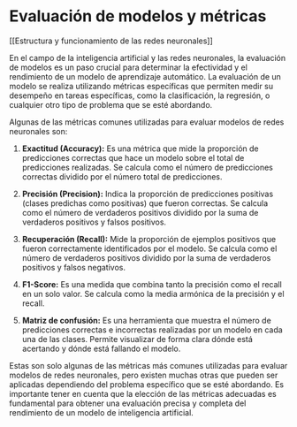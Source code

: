 # Evaluación de modelos y métricas

[[Estructura y funcionamiento de las  redes neuronales]]

En el campo de la inteligencia artificial y las redes neuronales, la evaluación de modelos es un paso crucial para determinar la efectividad y el rendimiento de un modelo de aprendizaje automático. La evaluación de un modelo se realiza utilizando métricas específicas que permiten medir su desempeño en tareas específicas, como la clasificación, la regresión, o cualquier otro tipo de problema que se esté abordando.

Algunas de las métricas comunes utilizadas para evaluar modelos de redes neuronales son:

1. **Exactitud (Accuracy):** Es una métrica que mide la proporción de predicciones correctas que hace un modelo sobre el total de predicciones realizadas. Se calcula como el número de predicciones correctas dividido por el número total de predicciones.

2. **Precisión (Precision):** Indica la proporción de predicciones positivas (clases predichas como positivas) que fueron correctas. Se calcula como el número de verdaderos positivos dividido por la suma de verdaderos positivos y falsos positivos.

3. **Recuperación (Recall):** Mide la proporción de ejemplos positivos que fueron correctamente identificados por el modelo. Se calcula como el número de verdaderos positivos dividido por la suma de verdaderos positivos y falsos negativos.

4. **F1-Score:** Es una medida que combina tanto la precisión como el recall en un solo valor. Se calcula como la media armónica de la precisión y el recall.

5. **Matriz de confusión:** Es una herramienta que muestra el número de predicciones correctas e incorrectas realizadas por un modelo en cada una de las clases. Permite visualizar de forma clara dónde está acertando y dónde está fallando el modelo.

Estas son solo algunas de las métricas más comunes utilizadas para evaluar modelos de redes neuronales, pero existen muchas otras que pueden ser aplicadas dependiendo del problema específico que se esté abordando. Es importante tener en cuenta que la elección de las métricas adecuadas es fundamental para obtener una evaluación precisa y completa del rendimiento de un modelo de inteligencia artificial.
